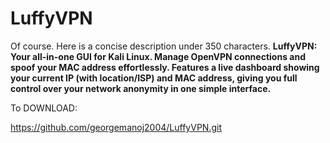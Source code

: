 # LuffyVPN
Of course. Here is a concise description under 350 characters.  **LuffyVPN: Your all-in-one GUI for Kali Linux. Manage OpenVPN connections and spoof your MAC address effortlessly. Features a live dashboard showing your current IP (with location/ISP) and MAC address, giving you full control over your network anonymity in one simple interface.**

To DOWNLOAD:

https://github.com/georgemanoj2004/LuffyVPN.git

